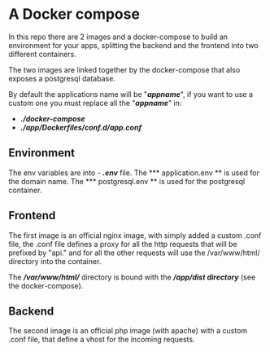 # A Docker compose
In this repo there are 2 images and a docker-compose to build an environment for your apps, splitting the backend and the frontend into two different containers.

The two images are linked together by the docker-compose that also exposes a postgresql database.

By default the applications name will be "***appname***", if you want to use a custom one you must replace all the "***appname***" in:
- ***./docker-compose*** 
- ***./app/Dockerfiles/conf.d/app.conf*** 

## Environment
The env variables are into - ***.env*** file.
 The *** application.env ** is used for the domain name.
 The *** postgresql.env ** is used for the postgresql container.

## Frontend
The first image is an official nginx image, with simply added a custom .conf file,
the .conf file defines a proxy for all the http requests that will be prefixed by "api."
and for all the other requests will use the /var/www/html/ directory into the container.

The ***/var/www/html/*** directory is bound with the ***/app/dist directory*** (see the docker-compose).

## Backend
The second image is an official php image (with apache) with a custom .conf file, that define a vhost for the incoming requests.